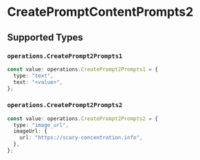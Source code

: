 # CreatePromptContentPrompts2


## Supported Types

### `operations.CreatePrompt2Prompts1`

```typescript
const value: operations.CreatePrompt2Prompts1 = {
  type: "text",
  text: "<value>",
};
```

### `operations.CreatePrompt2Prompts2`

```typescript
const value: operations.CreatePrompt2Prompts2 = {
  type: "image_url",
  imageUrl: {
    url: "https://scary-concentration.info",
  },
};
```

